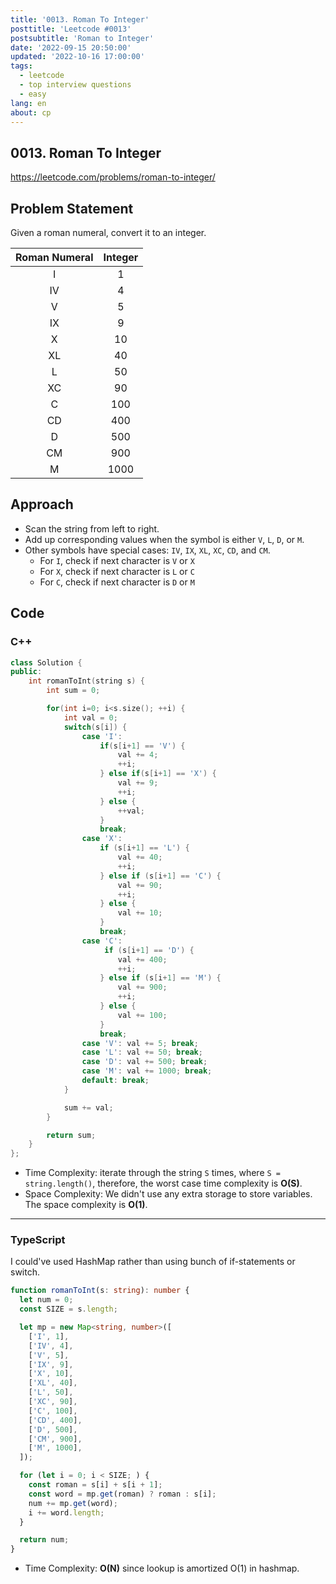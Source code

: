 ```yaml
---
title: '0013. Roman To Integer'
posttitle: 'Leetcode #0013'
postsubtitle: 'Roman to Integer'
date: '2022-09-15 20:50:00'
updated: '2022-10-16 17:00:00'
tags:
  - leetcode
  - top interview questions
  - easy
lang: en
about: cp
---
```


## 0013. Roman To Integer

https://leetcode.com/problems/roman-to-integer/

## Problem Statement

Given a roman numeral, convert it to an integer.

| Roman Numeral | Integer |
| :-----------: | :-----: |
|       I       |    1    |
|      IV       |    4    |
|       V       |    5    |
|      IX       |    9    |
|       X       |   10    |
|      XL       |   40    |
|       L       |   50    |
|      XC       |   90    |
|       C       |   100   |
|      CD       |   400   |
|       D       |   500   |
|      CM       |   900   |
|       M       |  1000   |

## Approach

- Scan the string from left to right.
- Add up corresponding values when the symbol is either `V`, `L`, `D`, or `M`.
- Other symbols have special cases: `IV`, `IX`, `XL`, `XC`, `CD`, and `CM`.
  - For `I`, check if next character is `V` or `X`
  - For `X`, check if next character is `L` or `C`
  - For `C`, check if next character is `D` or `M`

## Code

### C++

```cpp
class Solution {
public:
    int romanToInt(string s) {
        int sum = 0;

        for(int i=0; i<s.size(); ++i) {
            int val = 0;
            switch(s[i]) {
                case 'I':
                    if(s[i+1] == 'V') {
                        val += 4;
                        ++i;
                    } else if(s[i+1] == 'X') {
                        val += 9;
                        ++i;
                    } else {
                        ++val;
                    }
                    break;
                case 'X':
                    if (s[i+1] == 'L') {
                        val += 40;
                        ++i;
                    } else if (s[i+1] == 'C') {
                        val += 90;
                        ++i;
                    } else {
                        val += 10;
                    }
                    break;
                case 'C':
                     if (s[i+1] == 'D') {
                        val += 400;
                        ++i;
                    } else if (s[i+1] == 'M') {
                        val += 900;
                        ++i;
                    } else {
                        val += 100;
                    }
                    break;
                case 'V': val += 5; break;
                case 'L': val += 50; break;
                case 'D': val += 500; break;
                case 'M': val += 1000; break;
                default: break;
            }

            sum += val;
        }

        return sum;
    }
};
```

- Time Complexity: iterate through the string `S` times, where `S = string.length()`, therefore, the worst case time complexity is **O(S)**.
- Space Complexity: We didn't use any extra storage to store variables. The space complexity is **O(1)**.

---

### TypeScript

I could've used HashMap rather than using bunch of if-statements or switch.

```ts
function romanToInt(s: string): number {
  let num = 0;
  const SIZE = s.length;

  let mp = new Map<string, number>([
    ['I', 1],
    ['IV', 4],
    ['V', 5],
    ['IX', 9],
    ['X', 10],
    ['XL', 40],
    ['L', 50],
    ['XC', 90],
    ['C', 100],
    ['CD', 400],
    ['D', 500],
    ['CM', 900],
    ['M', 1000],
  ]);

  for (let i = 0; i < SIZE; ) {
    const roman = s[i] + s[i + 1];
    const word = mp.get(roman) ? roman : s[i];
    num += mp.get(word);
    i += word.length;
  }

  return num;
}
```

- Time Complexity: **O(N)** since lookup is amortized O(1) in hashmap.
